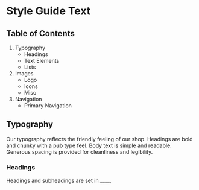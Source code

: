 # Style Guide Text

## Table of Contents

1. Typography
	- Headings
	- Text Elements
	- Lists
2. Images
	- Logo
	- Icons
	- Misc
3. Navigation
	- Primary Navigation

## Typography
Our typography reflects the friendly feeling of our shop. Headings are bold and chunky with a pub type feel. Body text is simple and readable. Generous spacing is provided for cleanliness and legibility.

### Headings
Headings and subheadings are set in ____. 

